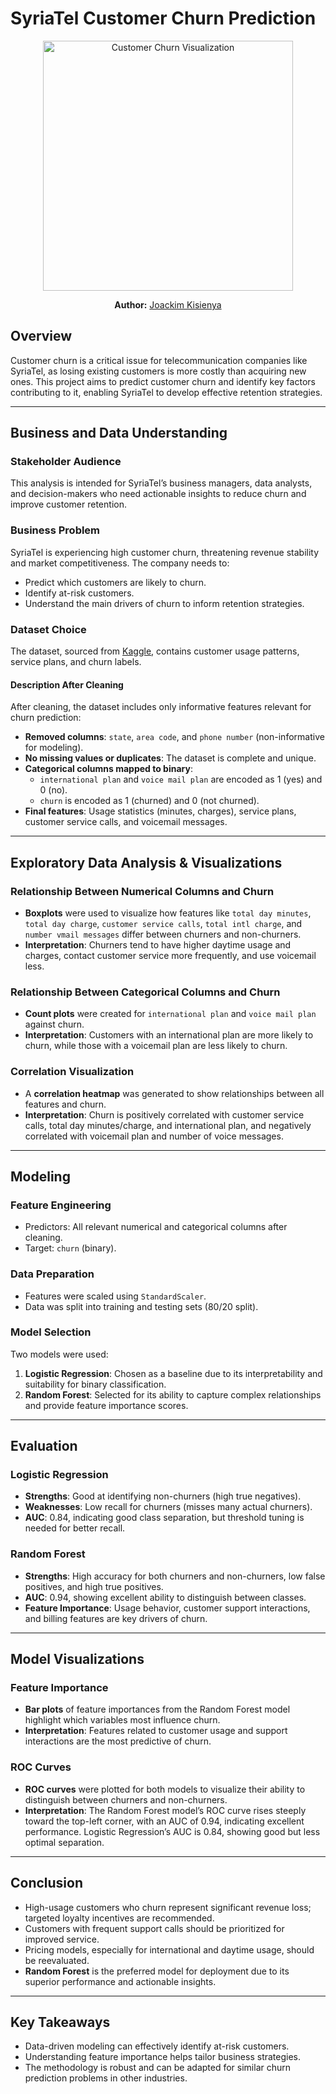 # SyriaTel Customer Churn Prediction

<p align="center">
  <img src="https://raw.githubusercontent.com/yourusername/yourrepo/main/churn-visual.png" alt="Customer Churn Visualization" width="400"/>
</p>
<p align="center">
  <b>Author:</b> <a href="mailto:joshenkis@gmail.com">Joackim Kisienya</a>
</p>

## Overview

Customer churn is a critical issue for telecommunication companies like SyriaTel, as losing existing customers is more costly than acquiring new ones. This project aims to predict customer churn and identify key factors contributing to it, enabling SyriaTel to develop effective retention strategies.

---

## Business and Data Understanding

### Stakeholder Audience

This analysis is intended for SyriaTel’s business managers, data analysts, and decision-makers who need actionable insights to reduce churn and improve customer retention.

### Business Problem

SyriaTel is experiencing high customer churn, threatening revenue stability and market competitiveness. The company needs to:
- Predict which customers are likely to churn.
- Identify at-risk customers.
- Understand the main drivers of churn to inform retention strategies.

### Dataset Choice

The dataset, sourced from [Kaggle](https://www.kaggle.com/datasets/becksddf/churn-in-telecoms-dataset?resource=download), contains customer usage patterns, service plans, and churn labels.

#### Description After Cleaning

After cleaning, the dataset includes only informative features relevant for churn prediction:
- **Removed columns**: `state`, `area code`, and `phone number` (non-informative for modeling).
- **No missing values or duplicates**: The dataset is complete and unique.
- **Categorical columns mapped to binary**: 
  - `international plan` and `voice mail plan` are encoded as 1 (yes) and 0 (no).
  - `churn` is encoded as 1 (churned) and 0 (not churned).
- **Final features**: Usage statistics (minutes, charges), service plans, customer service calls, and voicemail messages.

---

## Exploratory Data Analysis & Visualizations

### Relationship Between Numerical Columns and Churn

- **Boxplots** were used to visualize how features like `total day minutes`, `total day charge`, `customer service calls`, `total intl charge`, and `number vmail messages` differ between churners and non-churners.
- **Interpretation**: Churners tend to have higher daytime usage and charges, contact customer service more frequently, and use voicemail less.

### Relationship Between Categorical Columns and Churn

- **Count plots** were created for `international plan` and `voice mail plan` against churn.
- **Interpretation**: Customers with an international plan are more likely to churn, while those with a voicemail plan are less likely to churn.

### Correlation Visualization

- A **correlation heatmap** was generated to show relationships between all features and churn.
- **Interpretation**: Churn is positively correlated with customer service calls, total day minutes/charge, and international plan, and negatively correlated with voicemail plan and number of voice messages.

---

## Modeling

### Feature Engineering

- Predictors: All relevant numerical and categorical columns after cleaning.
- Target: `churn` (binary).

### Data Preparation

- Features were scaled using `StandardScaler`.
- Data was split into training and testing sets (80/20 split).

### Model Selection

Two models were used:
1. **Logistic Regression**: Chosen as a baseline due to its interpretability and suitability for binary classification.
2. **Random Forest**: Selected for its ability to capture complex relationships and provide feature importance scores.

---

## Evaluation

### Logistic Regression

- **Strengths**: Good at identifying non-churners (high true negatives).
- **Weaknesses**: Low recall for churners (misses many actual churners).
- **AUC**: 0.84, indicating good class separation, but threshold tuning is needed for better recall.

### Random Forest

- **Strengths**: High accuracy for both churners and non-churners, low false positives, and high true positives.
- **AUC**: 0.94, showing excellent ability to distinguish between classes.
- **Feature Importance**: Usage behavior, customer support interactions, and billing features are key drivers of churn.

---

## Model Visualizations

### Feature Importance

- **Bar plots** of feature importances from the Random Forest model highlight which variables most influence churn.
- **Interpretation**: Features related to customer usage and support interactions are the most predictive of churn.

### ROC Curves

- **ROC curves** were plotted for both models to visualize their ability to distinguish between churners and non-churners.
- **Interpretation**: The Random Forest model’s ROC curve rises steeply toward the top-left corner, with an AUC of 0.94, indicating excellent performance. Logistic Regression’s AUC is 0.84, showing good but less optimal separation.

---

## Conclusion

- High-usage customers who churn represent significant revenue loss; targeted loyalty incentives are recommended.
- Customers with frequent support calls should be prioritized for improved service.
- Pricing models, especially for international and daytime usage, should be reevaluated.
- **Random Forest** is the preferred model for deployment due to its superior performance and actionable insights.

---

## Key Takeaways

- Data-driven modeling can effectively identify at-risk customers.
- Understanding feature importance helps tailor business strategies.
- The methodology is robust and can be adapted for similar churn prediction problems in other industries.